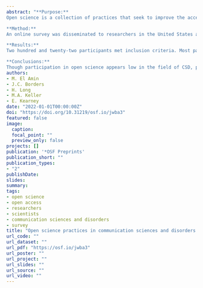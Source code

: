 ```yaml
---
abstract: "**Purpose:**
Open science is a collection of practices that seek to improve the accessibility, transparency, and replicability of science. Though these practices have garnered interest in related fields, it remains unclear whether open science practices have been adopted in the field of communication sciences and disorders (CSD). This study aimed to survey the knowledge, implementation, and perceived benefits and barriers of open science practices in CSD.\n 

**Method:**
An online survey was disseminated to researchers in the United States actively engaged in CSD research. Four core open science practices were examined: Pre-Registration, Self-Archiving, Gold Open Access, and Open Data. Data were analyzed using descriptive statistics and regression models.\n

**Results:**
Two hundred and twenty-two participants met inclusion criteria. Most participants were doctoral students (38%) or assistant professors (24%) at R1 institutions (58%). Participants reported low knowledge of pre-registration and gold open access. There was, however, a high level of desire to learn more for all practices. Implementation of open science practices was also low, most notably for pre-registration, gold open access, and open data (<25%). Predictors of knowledge and participation, as well as perceived barriers to implementation, are discussed.\n

**Conclusions:** 
Though participation in open science appears low in the field of CSD, participants expressed a strong desire to learn more in order to engage in these practices in the future."
authors:
- M. El Amin
- J.C. Borders
- H. Long
- M.A. Keller
- E. Kearney
date: "2022-01-01T00:00:00Z"
doi: "https://doi.org/10.31219/osf.io/jwba3"
featured: false
image:
  caption: 
  focal_point: ""
  preview_only: false
projects: []
publication: '*OSF Preprints'
publication_short: ""
publication_types:
- "2"
publishDate:
slides: 
summary:
tags:
- open science
- open access
- researchers
- scientists
- communication sciences and disorders
- survey
title: "Open science practices in communication sciences and disorders: A survey"
url_code: ""
url_dataset: ""
url_pdf: "https://osf.io/jwba3"
url_poster: ""
url_project: ""
url_slides: ""
url_source: ""
url_video: ""
---
```

